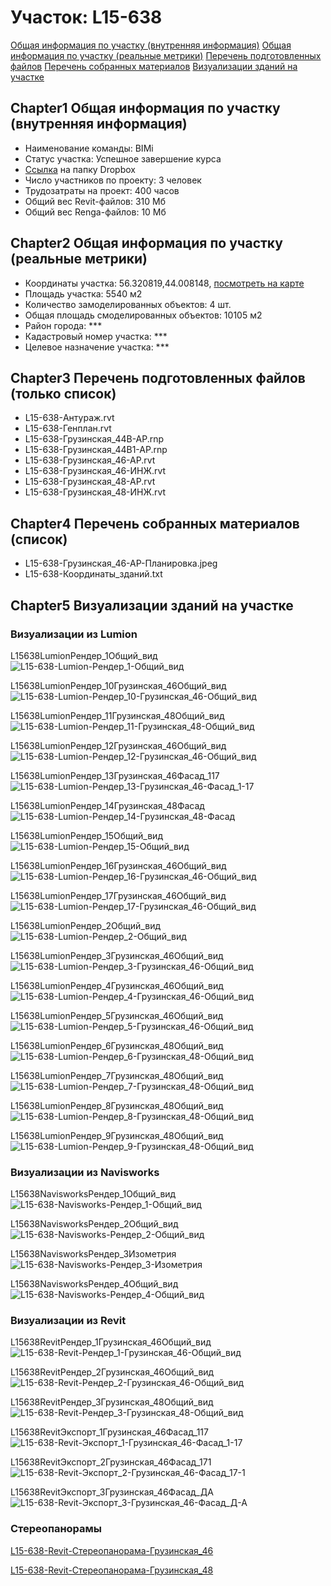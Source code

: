 # Участок: L15-638

[Общая информация по участку (внутренняя информация)](#Chapter1)
[Общая информация по участку (реальные метрики)](#Chapter2)
[Перечень подготовленных файлов](#Chapter3)
[Перечень собранных материалов](#Chapter4)
[Визуализации зданий на участке](#Chapter5)

## <a id="test">Chapter1</a> Общая информация по участку (внутренняя информация)
+ Наименование команды: BIMi
+ Статус участка: Успешное завершение курса
+ [Ссылка](https://www.dropbox.com/sh/wvvgv1nw1iqred9/AAB6ZvqjC3sq-RZ34iShdQ_Sa/L15_638?dl=0) на папку Dropbox
+ Число участников по проекту: 3 человек
+ Трудозатраты на проект: 400 часов
+ Общий вес Revit-файлов: 310 Мб
+ Общий вес Renga-файлов: 10 Мб
## <a id="test">Chapter2</a> Общая информация по участку (реальные метрики)
+ Координаты участка: 56.320819,44.008148, [посмотреть на карте](yandex.ru/maps/47/nizhny-novgorod/?ll=56.320819%2C44.008148&z=19)
+ Площадь участка: 5540 м2
+ Количество замоделированных объектов: 4 шт.
+ Общая площадь смоделированных объектов: 10105 м2
+ Район города: *** 
+ Кадастровый номер участка: *** 
+ Целевое назначение участка: *** 
## <a id="test">Chapter3</a> Перечень подготовленных файлов (только список)
+ L15-638-Антураж.rvt
+ L15-638-Генплан.rvt
+ L15-638-Грузинская_44В-АР.rnp
+ L15-638-Грузинская_44В1-АР.rnp
+ L15-638-Грузинская_46-АР.rvt
+ L15-638-Грузинская_46-ИНЖ.rvt
+ L15-638-Грузинская_48-АР.rvt
+ L15-638-Грузинская_48-ИНЖ.rvt
## <a id="test">Chapter4</a> Перечень собранных материалов (список)
+ L15-638-Грузинская_46-АР-Планировка.jpeg
+ L15-638-Координаты_зданий.txt
## <a id="test">Chapter5</a> Визуализации зданий на участке
### Визуализации из Lumion
L15638LumionРендер_1Общий_вид
![L15-638-Lumion-Рендер_1-Общий_вид](/Images/L15_638/L15-638-Lumion-Рендер_1-Общий_вид_Compressed.jpg)

L15638LumionРендер_10Грузинская_46Общий_вид
![L15-638-Lumion-Рендер_10-Грузинская_46-Общий_вид](/Images/L15_638/L15-638-Lumion-Рендер_10-Грузинская_46-Общий_вид_Compressed.jpg)

L15638LumionРендер_11Грузинская_48Общий_вид
![L15-638-Lumion-Рендер_11-Грузинская_48-Общий_вид](/Images/L15_638/L15-638-Lumion-Рендер_11-Грузинская_48-Общий_вид_Compressed.jpg)

L15638LumionРендер_12Грузинская_46Общий_вид
![L15-638-Lumion-Рендер_12-Грузинская_46-Общий_вид](/Images/L15_638/L15-638-Lumion-Рендер_12-Грузинская_46-Общий_вид_Compressed.jpg)

L15638LumionРендер_13Грузинская_46Фасад_117
![L15-638-Lumion-Рендер_13-Грузинская_46-Фасад_1-17](/Images/L15_638/L15-638-Lumion-Рендер_13-Грузинская_46-Фасад_1-17_Compressed.jpg)

L15638LumionРендер_14Грузинская_48Фасад
![L15-638-Lumion-Рендер_14-Грузинская_48-Фасад](/Images/L15_638/L15-638-Lumion-Рендер_14-Грузинская_48-Фасад_Compressed.jpg)

L15638LumionРендер_15Общий_вид
![L15-638-Lumion-Рендер_15-Общий_вид](/Images/L15_638/L15-638-Lumion-Рендер_15-Общий_вид_Compressed.jpg)

L15638LumionРендер_16Грузинская_46Общий_вид
![L15-638-Lumion-Рендер_16-Грузинская_46-Общий_вид](/Images/L15_638/L15-638-Lumion-Рендер_16-Грузинская_46-Общий_вид_Compressed.jpg)

L15638LumionРендер_17Грузинская_46Общий_вид
![L15-638-Lumion-Рендер_17-Грузинская_46-Общий_вид](/Images/L15_638/L15-638-Lumion-Рендер_17-Грузинская_46-Общий_вид_Compressed.jpg)

L15638LumionРендер_2Общий_вид
![L15-638-Lumion-Рендер_2-Общий_вид](/Images/L15_638/L15-638-Lumion-Рендер_2-Общий_вид_Compressed.jpg)

L15638LumionРендер_3Грузинская_46Общий_вид
![L15-638-Lumion-Рендер_3-Грузинская_46-Общий_вид](/Images/L15_638/L15-638-Lumion-Рендер_3-Грузинская_46-Общий_вид_Compressed.jpg)

L15638LumionРендер_4Грузинская_46Общий_вид
![L15-638-Lumion-Рендер_4-Грузинская_46-Общий_вид](/Images/L15_638/L15-638-Lumion-Рендер_4-Грузинская_46-Общий_вид_Compressed.jpg)

L15638LumionРендер_5Грузинская_46Общий_вид
![L15-638-Lumion-Рендер_5-Грузинская_46-Общий_вид](/Images/L15_638/L15-638-Lumion-Рендер_5-Грузинская_46-Общий_вид_Compressed.jpg)

L15638LumionРендер_6Грузинская_48Общий_вид
![L15-638-Lumion-Рендер_6-Грузинская_48-Общий_вид](/Images/L15_638/L15-638-Lumion-Рендер_6-Грузинская_48-Общий_вид_Compressed.jpg)

L15638LumionРендер_7Грузинская_48Общий_вид
![L15-638-Lumion-Рендер_7-Грузинская_48-Общий_вид](/Images/L15_638/L15-638-Lumion-Рендер_7-Грузинская_48-Общий_вид_Compressed.jpg)

L15638LumionРендер_8Грузинская_48Общий_вид
![L15-638-Lumion-Рендер_8-Грузинская_48-Общий_вид](/Images/L15_638/L15-638-Lumion-Рендер_8-Грузинская_48-Общий_вид_Compressed.jpg)

L15638LumionРендер_9Грузинская_48Общий_вид
![L15-638-Lumion-Рендер_9-Грузинская_48-Общий_вид](/Images/L15_638/L15-638-Lumion-Рендер_9-Грузинская_48-Общий_вид_Compressed.jpg)

### Визуализации из Navisworks
L15638NavisworksРендер_1Общий_вид
![L15-638-Navisworks-Рендер_1-Общий_вид](/Images/L15_638/L15-638-Navisworks-Рендер_1-Общий_вид_Compressed.jpg)

L15638NavisworksРендер_2Общий_вид
![L15-638-Navisworks-Рендер_2-Общий_вид](/Images/L15_638/L15-638-Navisworks-Рендер_2-Общий_вид_Compressed.jpg)

L15638NavisworksРендер_3Изометрия
![L15-638-Navisworks-Рендер_3-Изометрия](/Images/L15_638/L15-638-Navisworks-Рендер_3-Изометрия_Compressed.jpg)

L15638NavisworksРендер_4Общий_вид
![L15-638-Navisworks-Рендер_4-Общий_вид](/Images/L15_638/L15-638-Navisworks-Рендер_4-Общий_вид_Compressed.jpg)

### Визуализации из Revit
L15638RevitРендер_1Грузинская_46Общий_вид
![L15-638-Revit-Рендер_1-Грузинская_46-Общий_вид](/Images/L15_638/L15-638-Revit-Рендер_1-Грузинская_46-Общий_вид_Compressed.jpg)

L15638RevitРендер_2Грузинская_46Общий_вид
![L15-638-Revit-Рендер_2-Грузинская_46-Общий_вид](/Images/L15_638/L15-638-Revit-Рендер_2-Грузинская_46-Общий_вид_Compressed.jpg)

L15638RevitРендер_3Грузинская_48Общий_вид
![L15-638-Revit-Рендер_3-Грузинская_48-Общий_вид](/Images/L15_638/L15-638-Revit-Рендер_3-Грузинская_48-Общий_вид_Compressed.jpg)

L15638RevitЭкспорт_1Грузинская_46Фасад_117
![L15-638-Revit-Экспорт_1-Грузинская_46-Фасад_1-17](/Images/L15_638/L15-638-Revit-Экспорт_1-Грузинская_46-Фасад_1-17_Compressed.jpg)

L15638RevitЭкспорт_2Грузинская_46Фасад_171
![L15-638-Revit-Экспорт_2-Грузинская_46-Фасад_17-1](/Images/L15_638/L15-638-Revit-Экспорт_2-Грузинская_46-Фасад_17-1_Compressed.jpg)

L15638RevitЭкспорт_3Грузинская_46Фасад_ДА
![L15-638-Revit-Экспорт_3-Грузинская_46-Фасад_Д-А](/Images/L15_638/L15-638-Revit-Экспорт_3-Грузинская_46-Фасад_Д-А_Compressed.jpg)

### Стереопанорамы
[L15-638-Revit-Стереопанорама-Грузинская_46](https://pano.autodesk.com/pano.html?url=jpgs/3c745df5-5e91-44a9-90a9-6611add760d7&version=2)

[L15-638-Revit-Стереопанорама-Грузинская_48](https://pano.autodesk.com/pano.html?url=jpgs/62140fb4-1143-443a-a588-0dbc7238d218&version=2)

